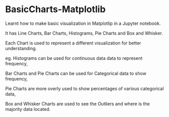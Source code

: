 # BasicCharts-Matplotlib
Learnt how to make basic visualization in Matplotlip in a Jupyter notebook.

It has Line Charts, Bar Charts, Histograms, Pie Charts and Box and Whisker.

Each Chart is used to represent a different visualization for better understanding.

eg. Histograms can be used for continuous data data to represent frequency,
    
   Bar Charts and Pie Charts can be used for Categorical data to show frequency,
    
   Pie Charts are more overly used to show percentages of various categorical data,
    
   Box and Whisker Charts are used to see the Outliers and where is the majority data located.
